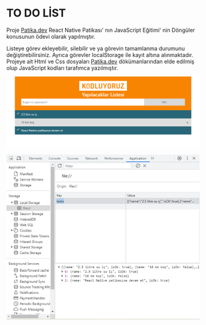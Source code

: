 # TO DO LİST

Proje [Patika.dev](https://academy.patika.dev) React Native Patikası' nın JavaScript Eğitimi' nin Döngüler konusunun ödevi olarak yapılmıştır. 

Listeye görev ekleyebilir, silebilir ve ya görevin tamamlanma durumunu değiştirebilirsiniz. Ayrıca görevler localStorage ile kayıt altına alınmaktadır. Projeye ait Html ve Css dosyaları [Patika.dev](https://academy.patika.dev) dökümanlarından elde edilmiş olup JavaScript kodları tarafımca yazılmıştır.

![](./img/ScreenShot.png "Screen Shot")

![](./img/ScreenShot1.png "Screen Shot")
